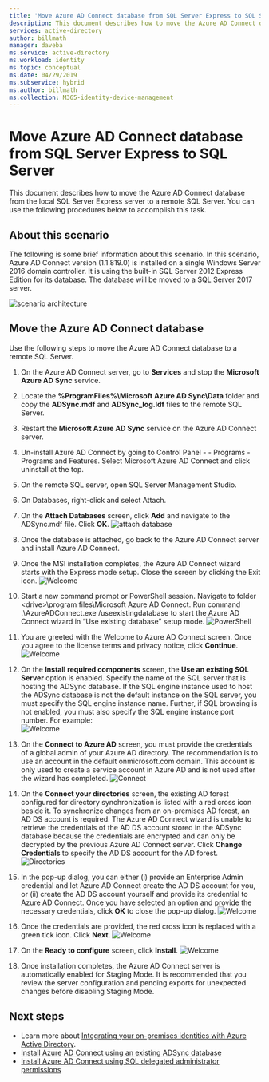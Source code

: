 ```yaml
---
title: 'Move Azure AD Connect database from SQL Server Express to SQL Server. | Microsoft Docs'
description: This document describes how to move the Azure AD Connect database from the local SQL Server Express server to a remote SQL Server.
services: active-directory
author: billmath
manager: daveba
ms.service: active-directory
ms.workload: identity
ms.topic: conceptual
ms.date: 04/29/2019
ms.subservice: hybrid
ms.author: billmath
ms.collection: M365-identity-device-management
---
```


# Move Azure AD Connect database from SQL Server Express to SQL Server 

This document describes how to move the Azure AD Connect database from the local SQL Server Express server to a remote SQL Server.  You can use the following procedures below to accomplish this task.

## About this scenario
The following is some brief information about this scenario.  In this scenario, Azure AD Connect version (1.1.819.0) is installed on a single Windows Server 2016 domain controller.  It is using the built-in SQL Server 2012 Express Edition for its database.  The database will be moved to a SQL Server 2017 server.

![scenario architecture](media/how-to-connect-install-move-db/move1.png)

## Move the Azure AD Connect database
Use the following steps to move the Azure AD Connect database to a remote SQL Server.

1. On the Azure AD Connect server, go to **Services** and stop the **Microsoft Azure AD Sync** service.
2. Locate the **%ProgramFiles%\Microsoft Azure AD Sync\Data** folder and copy the **ADSync.mdf** and **ADSync_log.ldf** files to the remote SQL Server.
3. Restart the **Microsoft Azure AD Sync** service on the Azure AD Connect server.
4. Un-install Azure AD Connect by going to Control Panel - - Programs - Programs and Features.  Select Microsoft Azure AD Connect and click uninstall at the top.
5. On the remote SQL server, open SQL Server Management Studio.
6. On Databases, right-click and select Attach.
7. On the **Attach Databases** screen, click **Add** and navigate to the ADSync.mdf file.  Click **OK**.
   ![attach database](media/how-to-connect-install-move-db/move2.png)

8. Once the database is attached, go back to the Azure AD Connect server and install Azure AD Connect.
9. Once the MSI installation completes, the Azure AD Connect wizard starts with the Express mode setup. Close the screen by clicking the Exit icon.
   ![Welcome](./media/how-to-connect-install-move-db/db1.png)
10.	Start a new command prompt or PowerShell session. Navigate to folder \<drive>\program files\Microsoft Azure AD Connect. Run command .\AzureADConnect.exe /useexistingdatabase to start the Azure AD Connect wizard in “Use existing database” setup mode.
    ![PowerShell](./media/how-to-connect-install-move-db/db2.png)
11.	You are greeted with the Welcome to Azure AD Connect screen. Once you agree to the license terms and privacy notice, click **Continue**.
    ![Welcome](./media/how-to-connect-install-move-db/db3.png)
12.	On the **Install required components** screen, the **Use an existing SQL Server** option is enabled. Specify the name of the SQL server that is hosting the ADSync database. If the SQL engine instance used to host the ADSync database is not the default instance on the SQL server, you must specify the SQL engine instance name. Further, if SQL browsing is not enabled, you must also specify the SQL engine instance port number. For example:			
    ![Welcome](./media/how-to-connect-install-move-db/db4.png)           

13.	On the **Connect to Azure AD** screen, you must provide the credentials of a global admin of your Azure AD directory. The recommendation is to use an account in the default onmicrosoft.com domain. This account is only used to create a service account in Azure AD and is not used after the wizard has completed.
    ![Connect](./media/how-to-connect-install-move-db/db5.png)
 
14.	On the **Connect your directories** screen, the existing AD forest configured for directory synchronization is listed with a red cross icon beside it. To synchronize changes from an on-premises AD forest, an AD DS account is required. The Azure AD Connect wizard is unable to retrieve the credentials of the AD DS account stored in the ADSync database because the credentials are encrypted and can only be decrypted by the previous Azure AD Connect server. Click **Change Credentials** to specify the AD DS account for the AD forest.
    ![Directories](./media/how-to-connect-install-move-db/db6.png)
 

15.	In the pop-up dialog, you can either (i) provide an Enterprise Admin credential and let Azure AD Connect create the AD DS account for you, or (ii) create the AD DS account yourself and provide its credential to Azure AD Connect. Once you have selected an option and provide the necessary credentials, click **OK** to close the pop-up dialog.
    ![Welcome](./media/how-to-connect-install-move-db/db7.png)
 

16.	Once the credentials are provided, the red cross icon is replaced with a green tick icon. Click **Next**.
    ![Welcome](./media/how-to-connect-install-move-db/db8.png)
 

17.	On the **Ready to configure** screen, click **Install**.
    ![Welcome](./media/how-to-connect-install-move-db/db9.png)
 

18.	Once installation completes, the Azure AD Connect server is automatically enabled for Staging Mode. It is recommended that you review the server configuration and pending exports for unexpected changes before disabling Staging Mode. 

## Next steps

- Learn more about [Integrating your on-premises identities with Azure Active Directory](whatis-hybrid-identity.md).
- [Install Azure AD Connect using an existing ADSync database](how-to-connect-install-existing-database.md)
- [Install Azure AD Connect using SQL delegated administrator permissions](how-to-connect-install-sql-delegation.md)


